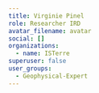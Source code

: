 ```yaml
---
title: Virginie Pinel
role: Researcher IRD
avatar_filename: avatar
social: []
organizations:
  - name: ISTerre
superuser: false
user_groups:
  - Geophysical-Expert
---
```

